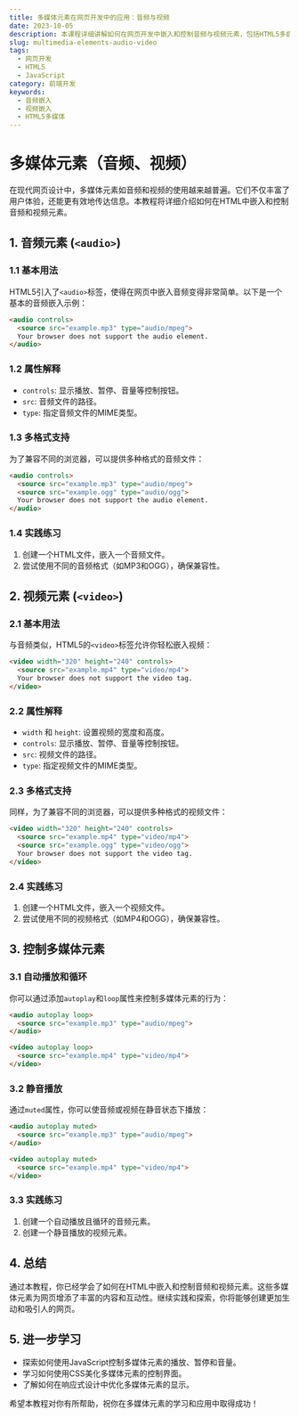 ```yaml
---
title: 多媒体元素在网页开发中的应用：音频与视频
date: 2023-10-05
description: 本课程详细讲解如何在网页开发中嵌入和控制音频与视频元素，包括HTML5多媒体标签的使用、JavaScript控制播放、以及常见问题的解决方案。
slug: multimedia-elements-audio-video
tags:
  - 网页开发
  - HTML5
  - JavaScript
category: 前端开发
keywords:
  - 音频嵌入
  - 视频嵌入
  - HTML5多媒体
---
```


# 多媒体元素（音频、视频）

在现代网页设计中，多媒体元素如音频和视频的使用越来越普遍。它们不仅丰富了用户体验，还能更有效地传达信息。本教程将详细介绍如何在HTML中嵌入和控制音频和视频元素。

## 1. 音频元素 (`<audio>`)

### 1.1 基本用法

HTML5引入了`<audio>`标签，使得在网页中嵌入音频变得非常简单。以下是一个基本的音频嵌入示例：

```html
<audio controls>
  <source src="example.mp3" type="audio/mpeg">
  Your browser does not support the audio element.
</audio>
```

### 1.2 属性解释

- `controls`: 显示播放、暂停、音量等控制按钮。
- `src`: 音频文件的路径。
- `type`: 指定音频文件的MIME类型。

### 1.3 多格式支持

为了兼容不同的浏览器，可以提供多种格式的音频文件：

```html
<audio controls>
  <source src="example.mp3" type="audio/mpeg">
  <source src="example.ogg" type="audio/ogg">
  Your browser does not support the audio element.
</audio>
```

### 1.4 实践练习

1. 创建一个HTML文件，嵌入一个音频文件。
2. 尝试使用不同的音频格式（如MP3和OGG），确保兼容性。

## 2. 视频元素 (`<video>`)

### 2.1 基本用法

与音频类似，HTML5的`<video>`标签允许你轻松嵌入视频：

```html
<video width="320" height="240" controls>
  <source src="example.mp4" type="video/mp4">
  Your browser does not support the video tag.
</video>
```

### 2.2 属性解释

- `width` 和 `height`: 设置视频的宽度和高度。
- `controls`: 显示播放、暂停、音量等控制按钮。
- `src`: 视频文件的路径。
- `type`: 指定视频文件的MIME类型。

### 2.3 多格式支持

同样，为了兼容不同的浏览器，可以提供多种格式的视频文件：

```html
<video width="320" height="240" controls>
  <source src="example.mp4" type="video/mp4">
  <source src="example.ogg" type="video/ogg">
  Your browser does not support the video tag.
</video>
```

### 2.4 实践练习

1. 创建一个HTML文件，嵌入一个视频文件。
2. 尝试使用不同的视频格式（如MP4和OGG），确保兼容性。

## 3. 控制多媒体元素

### 3.1 自动播放和循环

你可以通过添加`autoplay`和`loop`属性来控制多媒体元素的行为：

```html
<audio autoplay loop>
  <source src="example.mp3" type="audio/mpeg">
</audio>

<video autoplay loop>
  <source src="example.mp4" type="video/mp4">
</video>
```

### 3.2 静音播放

通过`muted`属性，你可以使音频或视频在静音状态下播放：

```html
<audio autoplay muted>
  <source src="example.mp3" type="audio/mpeg">
</audio>

<video autoplay muted>
  <source src="example.mp4" type="video/mp4">
</video>
```

### 3.3 实践练习

1. 创建一个自动播放且循环的音频元素。
2. 创建一个静音播放的视频元素。

## 4. 总结

通过本教程，你已经学会了如何在HTML中嵌入和控制音频和视频元素。这些多媒体元素为网页增添了丰富的内容和互动性。继续实践和探索，你将能够创建更加生动和吸引人的网页。

## 5. 进一步学习

- 探索如何使用JavaScript控制多媒体元素的播放、暂停和音量。
- 学习如何使用CSS美化多媒体元素的控制界面。
- 了解如何在响应式设计中优化多媒体元素的显示。

希望本教程对你有所帮助，祝你在多媒体元素的学习和应用中取得成功！
